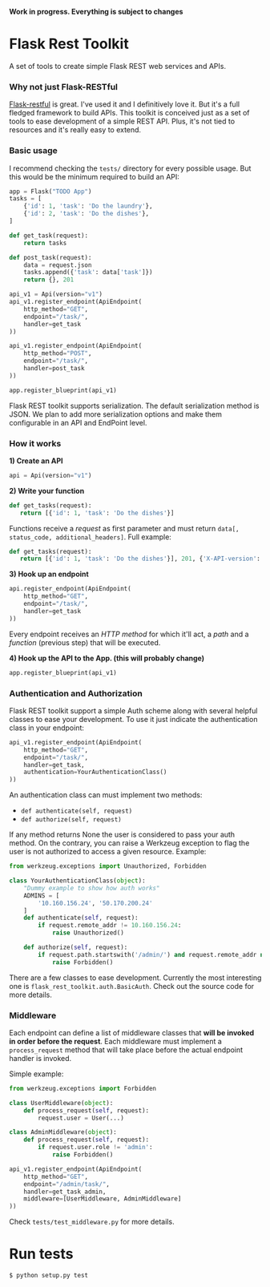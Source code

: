 **Work in progress. Everything is subject to changes**

# Flask Rest Toolkit

A set of tools to create simple Flask REST web services and APIs.

### Why not just Flask-RESTful

[Flask-restful](https://github.com/flask-restful/flask-restful) is great. I've used it and I definitively love it. But it's a full fledged framework to build APIs.
This toolkit is conceived just as a set of tools to ease development of a simple REST API. Plus, it's not tied to resources and it's really easy to extend.

### Basic usage

I recommend checking the `tests/` directory for every possible usage. But this would be the minimum required to build an API:

```python
app = Flask("TODO App")
tasks = [
    {'id': 1, 'task': 'Do the laundry'},
    {'id': 2, 'task': 'Do the dishes'},
]

def get_task(request):
    return tasks

def post_task(request):
    data = request.json
    tasks.append({'task': data['task']})
    return {}, 201

api_v1 = Api(version="v1")
api_v1.register_endpoint(ApiEndpoint(
    http_method="GET",
    endpoint="/task/",
    handler=get_task
))

api_v1.register_endpoint(ApiEndpoint(
    http_method="POST",
    endpoint="/task/",
    handler=post_task
))

app.register_blueprint(api_v1)
```

Flask REST toolkit supports serialization. The default serialization method is JSON. We plan to add more serialization options and make them configurable in an API and EndPoint level.

### How it works

**1) Create an API**

```python
api = Api(version="v1")
```

**2) Write your function**

```python
def get_tasks(request):
   return [{'id': 1, 'task': 'Do the dishes'}]
```

Functions receive a _request_ as first parameter and must return `data[, status_code, additional_headers]`. Full example:

```python
def get_tasks(request):
   return [{'id': 1, 'task': 'Do the dishes'}], 201, {'X-API-version': 'v1'}
```

**3) Hook up an endpoint**

```python
api.register_endpoint(ApiEndpoint(
    http_method="GET",
    endpoint="/task/",
    handler=get_task
))
```

Every endpoint receives an _HTTP method_ for which it'll act, a _path_ and a _function_ (previous step) that will be executed.

**4) Hook up the API to the App. (this will probably change)**

```python
app.register_blueprint(api_v1)
```

### Authentication and Authorization

Flask REST toolkit support a simple Auth scheme along with several helpful classes to ease your development. To use it just indicate the authentication class in your endpoint:

```python
api_v1.register_endpoint(ApiEndpoint(
    http_method="GET",
    endpoint="/task/",
    handler=get_task,
    authentication=YourAuthenticationClass()
))
```

An authentication class can must implement two methods:

* `def authenticate(self, request)`
* `def authorize(self, request)`

If any method returns None the user is considered to pass your auth method. On the contrary, you can raise a Werkzeug exception to flag the user is not authorized to access a given resource. Example:

```python
from werkzeug.exceptions import Unauthorized, Forbidden

class YourAuthenticationClass(object):
    "Dummy example to show how auth works"
    ADMINS = [
        '10.160.156.24', '50.170.200.24'
    ]
    def authenticate(self, request):
        if request.remote_addr != 10.160.156.24:
            raise Unauthorized()

    def authorize(self, request):
        if request.path.startswith('/admin/') and request.remote_addr not in self.ADMINS:
            raise Forbidden()
```

There are a few classes to ease development. Currently the most interesting one is `flask_rest_toolkit.auth.BasicAuth`. Check out the source code for more details.

### Middleware

Each endpoint can define a list of middleware classes that **will be invoked in order before the request**. Each middleware must implement a `process_request` method that will take place before the actual endpoint handler is invoked.

Simple example:

```python
from werkzeug.exceptions import Forbidden

class UserMiddleware(object):
    def process_request(self, request):
        request.user = User(...)

class AdminMiddleware(object):
    def process_request(self, request):
        if request.user.role != 'admin':
            raise Forbidden()

api_v1.register_endpoint(ApiEndpoint(
    http_method="GET",
    endpoint="/admin/task/",
    handler=get_task_admin,
    middleware=[UserMiddleware, AdminMiddleware]
))

```

Check `tests/test_middleware.py` for more details.

# Run tests

    $ python setup.py test
